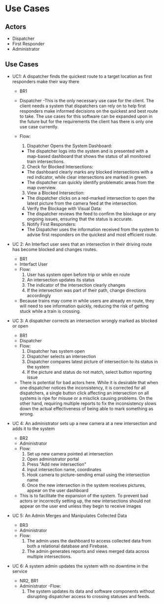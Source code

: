 # Use Cases

## Actors
- Dispatcher
- First Responder
- Administrator

## Use Cases
- UC1: A dispatcher finds the quickest route to a target location as first responders make their way there
  - BR1
  - Dispatcher
  -This is the only necessary use case for the client. The client needs a system that dispatchers
can rely on to help first responders make informed decisions on the quickest and best route to take.
The use cases for this software can be expanded upon in the future but for the requirements the client has
there is only one use case currently.

  - Flow:
    1) Dispatcher Opens the System Dashboard:
    - The dispatcher logs into the system and is presented with a map-based dashboard that shows the status of all monitored train intersections.
    2) Check for Blocked Intersections:
    - The dashboard clearly marks any blocked intersections
with a red indicator, while clear intersections are marked in green.
    - The dispatcher can quickly identify problematic areas from the map overview.
    3) View a Blocked Intersection:
    - The dispatcher clicks on a red-marked intersection to open the latest picture from the camera feed at the intersection.
    4) Verify the Blockage with Visual Data:
    - The dispatcher reviews the feed to confirm the blockage or any ongoing issues, ensuring that the status is accurate.
    5) Notify First Responders:
    - The Dispatcher uses the information received from the system to advise first responders on the quickest and most efficient route.


- UC 2: An Interfact user sees that an intersection in their driving route has become blocked and changes routes.
  - BR1
  - Interfact User
  - Flow:
    1) User has system open before trip or while en route
    2) An intersection updates its status
    3) The indicator of the intersection clearly changes
    4) If the intersection was part of their path, change directions accordingly
  - Because trains may come in while users are already en route, they will need to see information quickly, reducing the risk of getting stuck while a train is crossing.
  

- UC 3: A dispatcher corrects an intersection wrongly marked as blocked or open
  - BR1
  - Dispatcher
  - Flow:
    1) Dispatcher has system open
    2) Dispatcher selects an intersection
    3) Dispatcher compares latest picture of intersection to its status in the system
    4) If the picture and status do not match, select button reporting issue
  - There is potential for bad actors here. While it is desirable that when one dispatcher notices the inconsistency, it is corrected for all dispatchers, a single button click affecting an intersection on all systems is ripe for misuse or a misclick causing problems. On the other hand, requiring multiple reports to fix the inconsistency slows down the actual effectiveness of being able to mark something as wrong.


- UC 4: An administrator sets up a new camera at a new intersection and adds it to the system
  - BR2
  - Administrator
  - Flow:
    1) Set up new camera pointed at intersection
    3) Open administrator portal
    4) Press "Add new intersection"
    5) Input intersection name, coordinates
    6) Hook camera to picture-sending email using the intersection name
    7) Once the new intersection in the system receives pictures, appear on the user dashboard
  - This is to facilitate the expansion of the system. To prevent bad actors or incorrectly setting up, the new intersections should not appear on the user end unless they begin to receive images

- UC 5: An Admin Merges and Manipulates Collected Data
  - BR3
  - Administrator
  - Flow:
    1) The admin uses the dashboard to access collected data from both a relational database and Firebase.
    2) The admin generates reports and views merged data across multiple intersections.
   
- UC 6: A system admin updates the system with no downtime in the service
  - NR2, BR1
  - Administrator
  -Flow:
    1) The system updates its data and software components without disrupting dispatcher access to crossing statuses and feeds.

